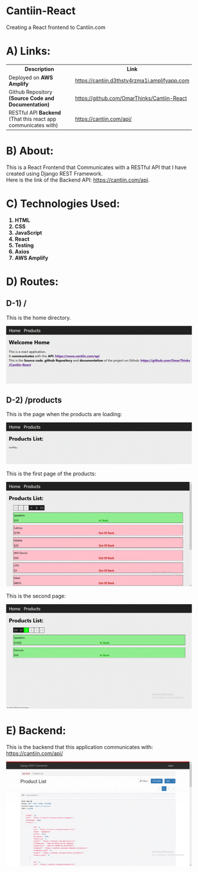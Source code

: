 # Cantiin-React
Creating a React frontend to Cantiin.com

# A) Links:

<table>
<tr>
<th>Description</th>
<th>Link</th>
</tr>
<tr>
<td>Deployed on <b>AWS Amplify</b></td>
<td>
<a href="https://cantiin.d3thsty4rzma1i.amplifyapp.com" >https://cantiin.d3thsty4rzma1i.amplifyapp.com</a>
</td>
</tr>
<tr>
<td>Github Repository <b>(Source Code and Documentation)</b></td>
<td>
<a href="https://github.com/OmarThinks/Cantiin-React" >https://github.com/OmarThinks/Cantiin-React</a>
</td>
</tr>
<tr>
<td>RESTful API <b>Backend</b> (That this react app communicates with)</td>
<td>
<a href="https://cantiin.com/api/" >https://cantiin.com/api/</a>
</td>
</tr>


</table>


# B) About:

This is a React Frontend that Communicates with a RESTful API that I have created using Django REST Framework.  
Here is the link of the Backend API: https://cantiin.com/api.  

# C) Technologies Used:

<b>

1. HTML
2. CSS
3. JavaScript
4. React
5. Testing
6. Axios
7. AWS Amplify

</b>



# D) Routes:


## D-1) /

This is the home directory.



<img src="images/home.gif">



## D-2) /products



This is the page when the products are loading:

<img src="images/products_loading.gif">


This is the first page of the products:

<img src="images/products_list_1.gif">

This is the second page:

<img src="images/products_list_2.gif">








# E) Backend:

This is the backend that this application communicates with: https://cantiin.com/api/

<img src="images/backend.gif">








